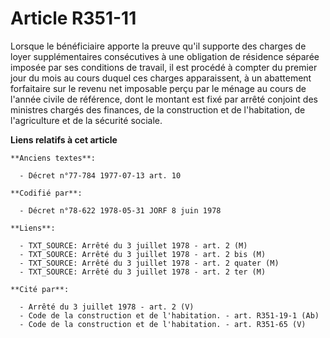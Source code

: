 # Article R351-11

Lorsque le bénéficiaire apporte la preuve qu'il supporte des charges de loyer supplémentaires consécutives à une obligation
de résidence séparée imposée par ses conditions de travail, il est procédé à compter du premier jour du mois au cours duquel
ces charges apparaissent, à un abattement forfaitaire sur le revenu net imposable perçu par le ménage au cours de l'année
civile de référence, dont le montant est fixé par arrêté conjoint des ministres chargés des finances, de la construction et
de l'habitation, de l'agriculture et de la sécurité sociale.

**Liens relatifs à cet article**

	**Anciens textes**:

	  - Décret n°77-784 1977-07-13 art. 10

	**Codifié par**:

	  - Décret n°78-622 1978-05-31 JORF 8 juin 1978

	**Liens**:

	  - TXT_SOURCE: Arrêté du 3 juillet 1978 - art. 2 (M)
	  - TXT_SOURCE: Arrêté du 3 juillet 1978 - art. 2 bis (M)
	  - TXT_SOURCE: Arrêté du 3 juillet 1978 - art. 2 quater (M)
	  - TXT_SOURCE: Arrêté du 3 juillet 1978 - art. 2 ter (M)

	**Cité par**:

	  - Arrêté du 3 juillet 1978 - art. 2 (V)
	  - Code de la construction et de l'habitation. - art. R351-19-1 (Ab)
	  - Code de la construction et de l'habitation. - art. R351-65 (V)
